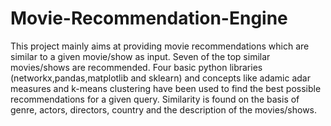 # Movie-Recommendation-Engine
This project mainly aims at providing movie recommendations which are similar to a given movie/show as input. Seven of the top similar movies/shows are recommended. Four basic python libraries (networkx,pandas,matplotlib and sklearn) and concepts like adamic adar measures and k-means clustering have been used to find the best possible recommendations for a given query. Similarity is found on the basis of genre, actors, directors, country and the description of the movies/shows.
